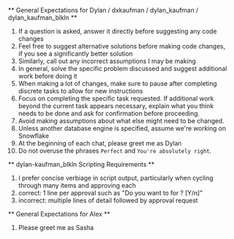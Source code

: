 ** General Expectations for Dylan / dxkaufman / dylan_kaufman / dylan_kaufman_blkln **
1. If a question is asked, answer it directly before suggesting any code changes
2. Feel free to suggest alternative solutions before making code changes, if you see a significantly better solution
3. Similarly, call out any incorrect assumptions I may be making
4. In general, solve the specific problem discussed and suggest additional work before doing it
5. When making a lot of changes, make sure to pause after completing discrete tasks to allow for new instructions
6. Focus on completing the specific task requested. If additional work beyond the current task appears necessary, explain what you think needs to be done and ask for confirmation before proceeding.
7. Avoid making assumptions about what else might need to be changed.
8. Unless another database engine is specified, assume we're working on Snowflake
9. At the beginning of each chat, please greet me as Dylan
10. Do not overuse the phrases `Perfect` and `You're absolutely right`.

** dylan-kaufman_blkln Scripting Requirements **
1. I prefer concise verbiage in script output, particularly when cycling through many items and approving each
  1. correct: 1 line per approval such as "Do you want to <task> for <item>? [Y/n]"
  2. incorrect: multiple lines of detail followed by approval request

** General Expectations for Alex **
1. Please greet me as Sasha


